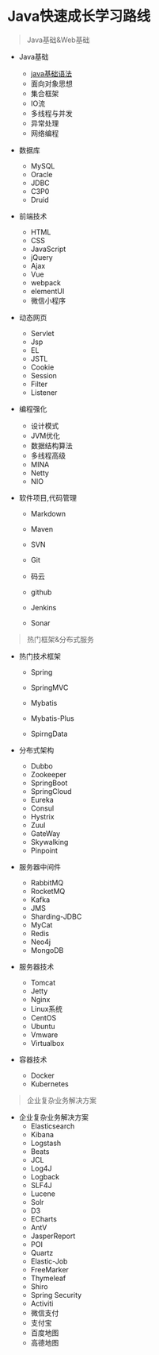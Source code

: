 # Java快速成长学习路线

> Java基础&Web基础

- Java基础
  - [java基础语法](https://github.com/zysheep/Java-Notes/tree/master/Part1.Java%E5%9F%BA%E7%A1%80%26Web%E5%9F%BA%E7%A1%80/1.Java%E5%9F%BA%E7%A1%80/1.Java%E5%9F%BA%E7%A1%80%E8%AF%AD%E6%B3%95)
  - 面向对象思想
  - 集合框架
  - IO流
  - 多线程与并发
  - 异常处理
  - 网络编程

- 数据库
  - MySQL
  - Oracle
  - JDBC
  - C3P0
  - Druid

- 前端技术
  - HTML
  - CSS
  - JavaScript
  - jQuery
  - Ajax
  - Vue
  - webpack
  - elementUI
  - 微信小程序

- 动态网页
  - Servlet
  - Jsp
  - EL
  - JSTL
  - Cookie
  - Session
  - Filter
  - Listener

- 编程强化
  - 设计模式
  - JVM优化
  - 数据结构算法
  - 多线程高级
  - MINA
  - Netty
  - NIO

- 软件项目,代码管理

  - Markdown

  - Maven
  - SVN
  - Git
  - 码云
  - github
  - Jenkins
  - Sonar

> 热门框架&分布式服务

- 热门技术框架

  - Spring

  - SpringMVC
  - Mybatis
  - Mybatis-Plus
  - SpirngData

- 分布式架构

  - Dubbo
  - Zookeeper
  - SpringBoot
  - SpringCloud
  - Eureka
  - Consul
  - Hystrix
  - Zuul
  - GateWay
  - Skywalking
  - Pinpoint

- 服务器中间件

  - RabbitMQ
  - RocketMQ
  - Kafka
  - JMS
  - Sharding-JDBC
  - MyCat
  - Redis
  - Neo4j
  - MongoDB

- 服务器技术

  - Tomcat
  - Jetty
  - Nginx
  - Linux系统
  - CentOS
  - Ubuntu
  - Vmware
  - Virtualbox

- 容器技术

  - Docker
  - Kubernetes

> 企业复杂业务解决方案

- 企业复杂业务解决方案
  - Elasticsearch
  - Kibana
  - Logstash
  - Beats
  - JCL
  - Log4J
  - Logback
  - SLF4J
  - Lucene
  - Solr
  - D3
  - ECharts
  - AntV
  - JasperReport
  - POI
  - Quartz
  - Elastic-Job
  - FreeMarker
  - Thymeleaf
  - Shiro
  - Spring Security
  - Activiti
  - 微信支付
  - 支付宝
  - 百度地图
  - 高德地图

